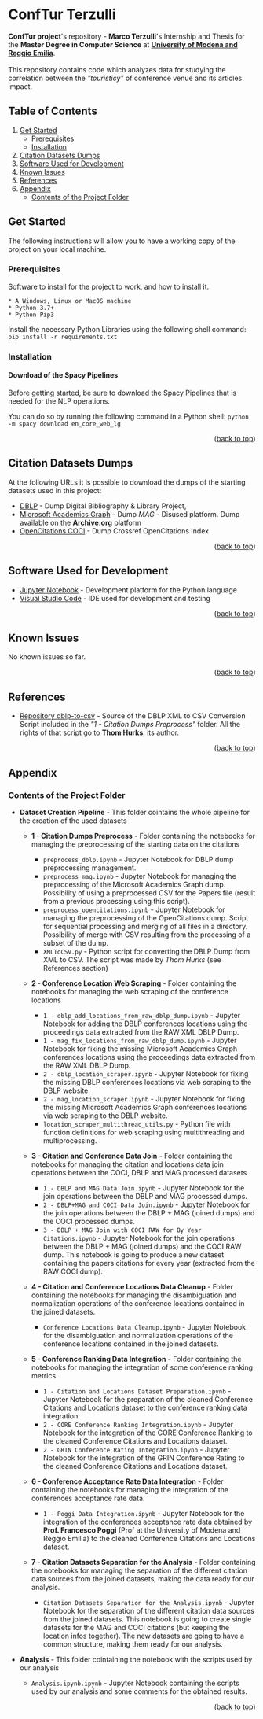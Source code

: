 # ConfTur Terzulli
**ConfTur project**'s repository - **Marco Terzulli**'s Internship and Thesis for the **Master Degree in Computer Science** at [**University of Modena and Reggio Emilia**](https://www.unimore.it/).
<br><br>
This repository contains code which analyzes data for studying the correlation between the *"touristicy"* of conference venue and its articles impact.

## Table of Contents
<ol>
	<li>
		<a href="#get-started">Get Started</a>
		<ul>
			<li><a href="#prerequisites">Prerequisites</a></li>
			<li><a href="#installation">Installation</a></li>
		</ul>
	</li>
	<li><a href="#citation-datasets-dumps">Citation Datasets Dumps</a></li>
	<li><a href="#software--used-for-developmento">Software Used for Development</a></li>
	<li><a href="#known-issues">Known Issues</a></li>
	<li><a href="#references">References</a></li>
	<li>
		<a href="#appendix">Appendix</a>
		<ul>
			<li><a href="#contents-of-the-project-folder">Contents of the Project Folder</a></li>
		</ul>
	</li>
</ol>
 
 
## Get Started

The following instructions will allow you to have a working copy of the project on your local machine.

### Prerequisites

Software to install for the project to work, and how to install it.

```
* A Windows, Linux or MacOS machine
* Python 3.7+
* Python Pip3
```

Install the necessary Python Libraries using the following shell command: ```pip install -r requirements.txt```

### Installation

#### Download of the Spacy Pipelines
Before getting started, be sure to download the Spacy Pipelines that is needed for the NLP operations.

You can do so by running the following command in a Python shell: ```python -m spacy download en_core_web_lg```

<p align="right">(<a href="#top">back to top</a>)</p>



## Citation Datasets Dumps
At the following URLs it is possible to download the dumps of the starting datasets used in this project:
* [DBLP](https://dblp.uni-trier.de/xml/) - Dump Digital Bibliography & Library Project,
* [Microsoft Academics Graph](https://archive.org/download/mag-2021-06-07/mag/) - Dump *MAG* - Disused platform. Dump available on the **Archive.org** platform
* [OpenCitations COCI](https://opencitations.net/download) - Dump Crossref OpenCitations Index

<p align="right">(<a href="#top">back to top</a>)</p>

## Software Used for Development
* [Jupyter Notebook](https://jupyter.org/) - Development platform for the Python language
* [Visual Studio Code](https://code.visualstudio.com/) - IDE used for development and testing

<p align="right">(<a href="#top">back to top</a>)</p>

## Known Issues
No known issues so far.

<p align="right">(<a href="#top">back to top</a>)</p>

## References
* [Repository dblp-to-csv](https://github.com/ThomHurks/dblp-to-csv) - Source of the DBLP XML to CSV Conversion Script included in the *"1 - Citation Dumps Preprocess"* folder. All the rights of that script go to **Thom Hurks**, its author.


<p align="right">(<a href="#top">back to top</a>)</p>


## Appendix

### Contents of the Project Folder

* **Dataset Creation Pipeline** - This folder cointains the whole pipeline for the creation of the used datasets
	* **1 - Citation Dumps Preprocess** - Folder containing the notebooks for managing the preprocessing of the starting data on the citations
		* ```preprocess_dblp.ipynb``` - Jupyter Notebook for DBLP dump preprocessing management.
		* ```preprocess_mag.ipynb``` -  Jupyter Notebook for managing the preprocessing of the Microsoft Academics Graph dump. Possibility of using a preprocessed CSV for the Papers file (result from a previous processing using this script).
		* ```preprocess_opencitations.ipynb``` - Jupyter Notebook for managing the preprocessing of the OpenCitations dump. Script for sequential processing and merging of all files in a directory. Possibility of merge with CSV resulting from the processing of a subset of the dump.
		* ```XMLToCSV.py``` - Python script for converting the DBLP Dump from XML to CSV. The script was made by *Thom Hurks* (see References section)

	* **2 - Conference Location Web Scraping** - Folder containing the notebooks for managing the web scraping of the conference locations
		* ```1 - dblp_add_locations_from_raw_dblp_dump.ipynb``` - Jupyter Notebook for adding the DBLP conferences locations using the proceedings data extracted from the RAW XML DBLP Dump.
		* ```1 - mag_fix_locations_from_raw_dblp_dump.ipynb``` - Jupyter Notebook for fixing the missing Microsoft Academics Graph conferences locations using the proceedings data extracted from the RAW XML DBLP Dump.
		* ```2 - dblp_location_scraper.ipynb``` - Jupyter Notebook for fixing the missing DBLP conferences locations via web scraping to the DBLP website.
		* ```2 - mag_location_scraper.ipynb``` - Jupyter Notebook for fixing the missing Microsoft Academics Graph conferences locations via web scraping to the DBLP website.
		* ```location_scraper_multithread_utils.py``` - Python file with function definitions for web scraping using multithreading and multiprocessing.
	
	* **3 - Citation and Conference Data Join** - Folder containing the notebooks for managing the citation and locations data join operations between the COCI, DBLP and MAG processed datasets
		* ```1 - DBLP and MAG Data Join.ipynb``` - Jupyter Notebook for the join operations between the DBLP and MAG processed dumps.
		* ```2 - DBLP+MAG and COCI Data Join.ipynb``` - Jupyter Notebook for the join operations between the DBLP + MAG (joined dumps) and the COCI processed dumps.
		* ```3 - DBLP + MAG Join with COCI RAW for By Year Citations.ipynb``` - Jupyter Notebook for the join operations between the DBLP + MAG (joined dumps) and the COCI RAW dump. This notebook is going to produce a new dataset containing the papers citations for every year (extracted from the RAW COCI dump).
	
	* **4 - Citation and Conference Locations Data Cleanup** - Folder containing the notebooks for managing the disambiguation and normalization operations of the conference locations contained in the joined datasets.
		* ```Conference Locations Data Cleanup.ipynb``` - Jupyter Notebook for the disambiguation and normalization operations of the conference locations contained in the joined datasets.
	
	* **5 - Conference Ranking Data Integration** - Folder containing the notebooks for managing the integration of some conference ranking metrics.
		* ```1 - Citation and Locations Dataset Preparation.ipynb``` - Jupyter Notebook for the preparation of the cleaned Conference Citations and Locations dataset to the conference ranking data integration.
		* ```2 - CORE Conference Ranking Integration.ipynb``` - Jupyter Notebook for the integration of the CORE Conference Ranking to the cleaned Conference Citations and Locations dataset.
		* ```2 - GRIN Conference Rating Integration.ipynb``` - Jupyter Notebook for the integration of the GRIN Conference Rating to the cleaned Conference Citations and Locations dataset.
	
	* **6 - Conference Acceptance Rate Data Integration** - Folder containing the notebooks for managing the integration of the conferences acceptance rate data.
		* ```1 - Poggi Data Integration.ipynb``` - Jupyter Notebook for the integration of the conferences acceptance rate data obtained by **Prof. Francesco Poggi** (Prof at the University of Modena and Reggio Emilia) to the cleaned Conference Citations and Locations dataset.
	
	* **7 - Citation Datasets Separation for the Analysis** - Folder containing the notebooks for managing the separation of the different citation data sources from the joined datasets, making the data ready for our analysis.
		* ```Citation Datasets Separation for the Analysis.ipynb``` - Jupyter Notebook for the separation of the different citation data sources from the joined datasets. This notebook is going to create single datasets for the MAG and COCI citations (but keeping the location infos together). The new datasets are going to have a common structure, making them ready for our analysis.
 
* **Analysis** - This folder cointaining the notebook with the scripts used by our analysis
	* ```Analysis.ipynb.ipynb``` - Jupyter Notebook containing the scripts used by our analysis and some comments for the obtained results.

<p align="right">(<a href="#top">back to top</a>)</p>